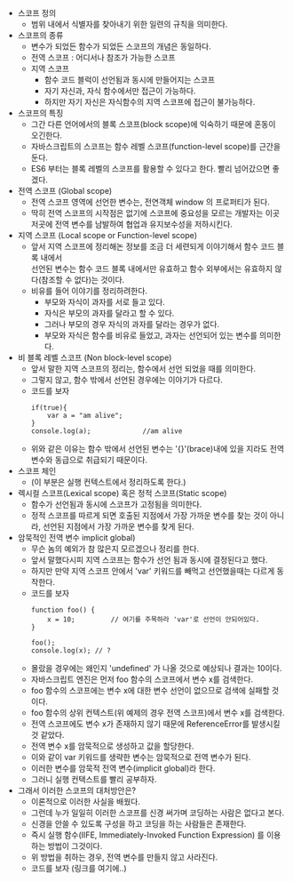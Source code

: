 * 스코프 정의
    * 범위 내에서 식별자를 찾아내기 위한 일련의 규칙을 의미한다. 
* 스코프의 종류
    * 변수가 되었든 함수가 되었든 스코프의 개념은 동일하다.
    * 전역 스코프 : 어디서나 참조가 가능한 스코프
    * 지역 스코프
        * 함수 코드 블럭이 선언됨과 동시에 만들어지는 스코프
        * 자기 자신과, 자식 함수에서만 접근이 가능하다.
        * 하지만 자기 자신은 자식함수의 지역 스코프에 접근이 불가능하다.
* 스코프의 특징
    * 그간 다른 언어에서의 블록 스코프(block scope)에 익숙하기 때문에 혼동이 오긴한다.
    * 자바스크립트의 스코프는 함수 레벨 스코프(function-level scope)를 근간을 둔다.    
    * ES6 부터는 블록 레벨의 스코프를 활용할 수 있다고 한다. 빨리 넘어갔으면 좋겠다.
* 전역 스코프 (Global scope)
    * 전역 스코프 영역에 선언한 변수는, 전연객체 window 의 프로퍼티가 된다.
    * 딱히 전역 스코프의 시작점은 없기에 스코프에 중요성을 모르는 개발자는 이곳 저곳에 전역 변수를 남발하여 협업과 유지보수성을 저하시킨다.
* 지역 스코프 (Local scope or Function-level scope)
    * 앞서 지역 스코프에 정리해논 정보를 조금 더 세련되게 이야기해서 함수 코드 블록 내에서   
    선언된 변수는 함수 코드 블록 내에서만 유효하고 함수 외부에서는 유효하지 않다(참조할 수 없다)는 것이다.
    * 비유를 들어 이야기를 정리하려한다.
        * 부모와 자식이 과자를 서로 들고 있다.
        * 자식은 부모의 과자를 달라고 할 수 있다.
        * 그러나 부모의 경우 자식의 과자를 달라는 경우가 없다.
        * 부모와 자식은 함수를 비유로 들었고, 과자는 선언되어 있는 변수를 의미한다.  
* 비 블록 레벨 스코프 (Non block-level scope)
    * 앞서 말한 지역 스코프의 정리는, 함수에서 선언 되었을 때를 의미한다.
    * 그렇지 않고, 함수 밖에서 선언된 경우에는 이야기가 다르다.
    * 코드를 보자
        ```
        if(true){
            var a = "am alive";
        }
        console.log(a);             //am alive
        ```
    * 위와 같은 이유는 함수 밖에서 선언된 변수는 '{}'(brace)내에 있을 지라도 전역 변수와 동급으로 취급되기 때문이다.   
* 스코프 체인
    * (이 부분은 실행 컨텍스트에서 정리하도록 한다.)
* 렉시컬 스코프(Lexical scope) 혹은 정적 스코프(Static scope)
    * 함수가 선언됨과 동시에 스코프가 고정됨을 의미한다.
    * 정적 스코프를 따르게 되면 호출된 지점에서 가장 가까운 변수를 찾는 것이 아니라, 선언된 지점에서 가장 가까운 변수를 찾게 된다.
* 암묵적인 전역 변수 implicit global)
    * 무슨 놈의 예외가 참 많은지 모르겠으나 정리를 한다.
    * 앞서 말했다시피 지역 스코프는 함수가 선언 됨과 동시에 결정된다고 했다.
    * 하지만 만약 지역 스코프 안에서 'var' 키워드를 빼먹고 선언했을때는 다르게 동작한다.
    * 코드를 보자
        ```
        function foo() {
            x = 10;         // 여기를 주목하라 'var'로 선언이 안되어있다.
        }

        foo();
        console.log(x); // ?
        ```
    * 몰랐을 경우에는 왜인지 'undefined' 가 나올 것으로 예상되나 결과는 10이다.
    * 자바스크립트 엔진은 먼저 foo 함수의 스코프에서 변수 x를 검색한다.   
    * foo 함수의 스코프에는 변수 x에 대한 변수 선언이 없으므로 검색에 실패할 것이다.
    * foo 함수의 상위 컨텍스트(위 예제의 경우 전역 스코프)에서 변수 x를 검색한다.
    * 전역 스코프에도 변수 x가 존재하지 않기 때문에 ReferenceError를 발생시킬 것 같았다.
    * 전역 변수 x를 암묵적으로 생성하고 값을 할당한다. 
    * 이와 같이 var 키워드를 생략한 변수는 암묵적으로 전역 변수가 된다. 
    * 이러한 변수를 암묵적 전역 변수(implicit global)라 한다.
    * 그러니 실행 컨택스트를 빨리 공부하자.   
* 그래서 이러한 스코프의 대처방안은?
    * 이론적으로 이러한 사실을 배웠다.
    * 그런데 누가 일일히 이러한 스코프를 신경 써가며 코딩하는 사람은 없다고 본다.
    * 신경을 안쓸 수 있도록 구성을 하고 코딩을 하는 사람들은 존재한다.
    * 즉시 실행 함수(IIFE, Immediately-Invoked Function Expression) 를 이용하는 방법이 그것이다.
    * 위 방법을 취하는 경우, 전역 변수를 만들지 않고 사라진다.
    * 코드를 보자 (링크를 여기에..)
